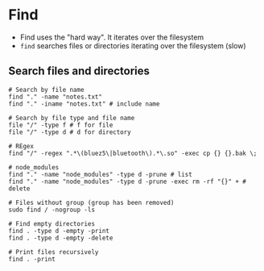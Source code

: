 # Find

- Find uses the "hard way". It iterates over the filesystem
- `find` searches files or directories iterating over the filesystem (slow)

## Search files and directories

```shell
# Search by file name
find "." -name "notes.txt"
find "." -iname "notes.txt" # include name

# Search by file type and file name
file "/" -type f # f for file
file "/" -type d # d for directory

# REgex
find "/" -regex ".*\(bluez5\|bluetooth\).*\.so" -exec cp {} {}.bak \;

# node_modules
find "." -name "node_modules" -type d -prune # list
find "." -name "node_modules" -type d -prune -exec rm -rf "{}" + # delete

# Files without group (group has been removed)
sudo find / -nogroup -ls

# Find empty directories
find . -type d -empty -print
find . -type d -empty -delete

# Print files recursively
find . -print
```
